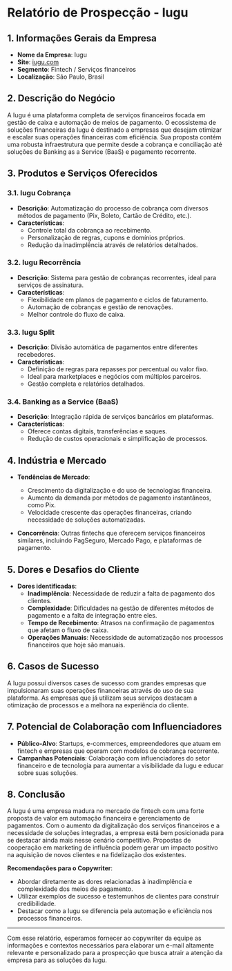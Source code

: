 # Relatório de Prospecção - Iugu

## 1. Informações Gerais da Empresa
- **Nome da Empresa**: Iugu
- **Site**: [iugu.com](https://www.iugu.com)
- **Segmento**: Fintech / Serviços financeiros
- **Localização**: São Paulo, Brasil

## 2. Descrição do Negócio
A Iugu é uma plataforma completa de serviços financeiros focada em gestão de caixa e automação de meios de pagamento. O ecossistema de soluções financeiras da Iugu é destinado a empresas que desejam otimizar e escalar suas operações financeiras com eficiência. Sua proposta contém uma robusta infraestrutura que permite desde a cobrança e conciliação até soluções de Banking as a Service (BaaS) e pagamento recorrente.

## 3. Produtos e Serviços Oferecidos
### 3.1. **Iugu Cobrança**
- **Descrição**: Automatização do processo de cobrança com diversos métodos de pagamento (Pix, Boleto, Cartão de Crédito, etc.).
- **Características**:
  - Controle total da cobrança ao recebimento.
  - Personalização de regras, cupons e domínios próprios.
  - Redução da inadimplência através de relatórios detalhados.

### 3.2. **Iugu Recorrência**
- **Descrição**: Sistema para gestão de cobranças recorrentes, ideal para serviços de assinatura.
- **Características**:
  - Flexibilidade em planos de pagamento e ciclos de faturamento.
  - Automação de cobranças e gestão de renovações.
  - Melhor controle do fluxo de caixa.

### 3.3. **Iugu Split**
- **Descrição**: Divisão automática de pagamentos entre diferentes recebedores.
- **Características**:
  - Definição de regras para repasses por percentual ou valor fixo.
  - Ideal para marketplaces e negócios com múltiplos parceiros.
  - Gestão completa e relatórios detalhados.

### 3.4. **Banking as a Service (BaaS)**
- **Descrição**: Integração rápida de serviços bancários em plataformas.
- **Características**:
  - Oferece contas digitais, transferências e saques.
  - Redução de custos operacionais e simplificação de processos.

## 4. Indústria e Mercado
- **Tendências de Mercado**:
  - Crescimento da digitalização e do uso de tecnologias financeira.
  - Aumento da demanda por métodos de pagamento instantâneos, como Pix.
  - Velocidade crescente das operações financeiras, criando necessidade de soluções automatizadas.
  
- **Concorrência**: Outras fintechs que oferecem serviços financeiros similares, incluindo PagSeguro, Mercado Pago, e plataformas de pagamento.

## 5. Dores e Desafios do Cliente
- **Dores identificadas**:
  - **Inadimplência**: Necessidade de reduzir a falta de pagamento dos clientes.
  - **Complexidade**: Dificuldades na gestão de diferentes métodos de pagamento e a falta de integração entre eles.
  - **Tempo de Recebimento**: Atrasos na confirmação de pagamentos que afetam o fluxo de caixa.
  - **Operações Manuais**: Necessidade de automatização nos processos financeiros que hoje são manuais.

## 6. Casos de Sucesso
A Iugu possui diversos cases de sucesso com grandes empresas que impulsionaram suas operações financeiras através do uso de sua plataforma. As empresas que já utilizam seus serviços destacam a otimização de processos e a melhora na experiência do cliente.

## 7. Potencial de Colaboração com Influenciadores
- **Público-Alvo**: Startups, e-commerces, empreendedores que atuam em fintech e empresas que operam com modelos de cobrança recorrente.
- **Campanhas Potenciais**: Colaboração com influenciadores do setor financeiro e de tecnologia para aumentar a visibilidade da Iugu e educar sobre suas soluções.

## 8. Conclusão
A Iugu é uma empresa madura no mercado de fintech com uma forte proposta de valor em automação financeira e gerenciamento de pagamentos. Com o aumento da digitalização dos serviços financeiros e a necessidade de soluções integradas, a empresa está bem posicionada para se destacar ainda mais nesse cenário competitivo. Propostas de cooperação em marketing de influência podem gerar um impacto positivo na aquisição de novos clientes e na fidelização dos existentes. 

**Recomendações para o Copywriter**:
- Abordar diretamente as dores relacionadas à inadimplência e complexidade dos meios de pagamento.
- Utilizar exemplos de sucesso e testemunhos de clientes para construir credibilidade.
- Destacar como a Iugu se diferencia pela automação e eficiência nos processos financeiros.

---

Com esse relatório, esperamos fornecer ao copywriter da equipe as informações e contextos necessários para elaborar um e-mail altamente relevante e personalizado para a prospecção que busca atrair a atenção da empresa para as soluções da Iugu.